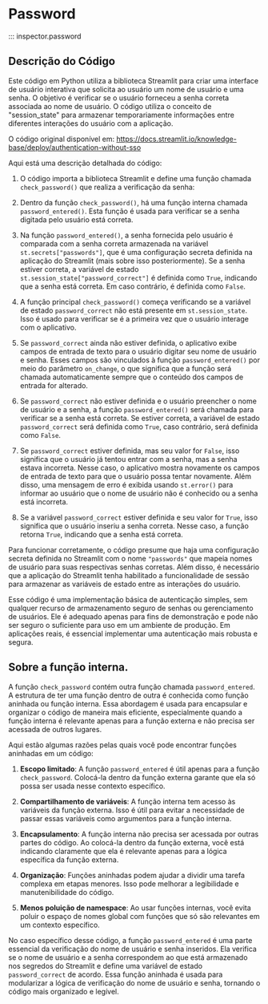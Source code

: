# Password

::: inspector.password

## Descrição do Código
Este código em Python utiliza a biblioteca Streamlit para criar uma interface de usuário interativa que solicita ao usuário um nome de usuário e uma senha. O objetivo é verificar se o usuário forneceu a senha correta associada ao nome de usuário. O código utiliza o conceito de "session_state" para armazenar temporariamente informações entre diferentes interações do usuário com a aplicação.

O código original disponível em: https://docs.streamlit.io/knowledge-base/deploy/authentication-without-sso

Aqui está uma descrição detalhada do código:

1. O código importa a biblioteca Streamlit e define uma função chamada `check_password()` que realiza a verificação da senha:

2. Dentro da função `check_password()`, há uma função interna chamada `password_entered()`. Esta função é usada para verificar se a senha digitada pelo usuário está correta.

3. Na função `password_entered()`, a senha fornecida pelo usuário é comparada com a senha correta armazenada na variável `st.secrets["passwords"]`, que é uma configuração secreta definida na aplicação do Streamlit (mais sobre isso posteriormente). Se a senha estiver correta, a variável de estado `st.session_state["password_correct"]` é definida como `True`, indicando que a senha está correta. Em caso contrário, é definida como `False`.

4. A função principal `check_password()` começa verificando se a variável de estado `password_correct` não está presente em `st.session_state`. Isso é usado para verificar se é a primeira vez que o usuário interage com o aplicativo.

5. Se `password_correct` ainda não estiver definida, o aplicativo exibe campos de entrada de texto para o usuário digitar seu nome de usuário e senha. Esses campos são vinculados à função `password_entered()` por meio do parâmetro `on_change`, o que significa que a função será chamada automaticamente sempre que o conteúdo dos campos de entrada for alterado.

6. Se `password_correct` não estiver definida e o usuário preencher o nome de usuário e a senha, a função `password_entered()` será chamada para verificar se a senha está correta. Se estiver correta, a variável de estado `password_correct` será definida como `True`, caso contrário, será definida como `False`.

7. Se `password_correct` estiver definida, mas seu valor for `False`, isso significa que o usuário já tentou entrar com a senha, mas a senha estava incorreta. Nesse caso, o aplicativo mostra novamente os campos de entrada de texto para que o usuário possa tentar novamente. Além disso, uma mensagem de erro é exibida usando `st.error()` para informar ao usuário que o nome de usuário não é conhecido ou a senha está incorreta.

8. Se a variável `password_correct` estiver definida e seu valor for `True`, isso significa que o usuário inseriu a senha correta. Nesse caso, a função retorna `True`, indicando que a senha está correta.

Para funcionar corretamente, o código presume que haja uma configuração secreta definida no Streamlit com o nome `"passwords"` que mapeia nomes de usuário para suas respectivas senhas corretas. Além disso, é necessário que a aplicação do Streamlit tenha habilitado a funcionalidade de sessão para armazenar as variáveis de estado entre as interações do usuário.

Esse código é uma implementação básica de autenticação simples, sem qualquer recurso de armazenamento seguro de senhas ou gerenciamento de usuários. Ele é adequado apenas para fins de demonstração e pode não ser seguro o suficiente para uso em um ambiente de produção. Em aplicações reais, é essencial implementar uma autenticação mais robusta e segura.

## Sobre a função interna.

A função `check_password` contém outra função chamada `password_entered`. A estrutura de ter uma função dentro de outra é conhecida como função aninhada ou função interna. Essa abordagem é usada para encapsular e organizar o código de maneira mais eficiente, especialmente quando a função interna é relevante apenas para a função externa e não precisa ser acessada de outros lugares.

Aqui estão algumas razões pelas quais você pode encontrar funções aninhadas em um código:

1. **Escopo limitado**: A função `password_entered` é útil apenas para a função `check_password`. Colocá-la dentro da função externa garante que ela só possa ser usada nesse contexto específico.

2. **Compartilhamento de variáveis**: A função interna tem acesso às variáveis da função externa. Isso é útil para evitar a necessidade de passar essas variáveis como argumentos para a função interna.

3. **Encapsulamento**: A função interna não precisa ser acessada por outras partes do código. Ao colocá-la dentro da função externa, você está indicando claramente que ela é relevante apenas para a lógica específica da função externa.

4. **Organização**: Funções aninhadas podem ajudar a dividir uma tarefa complexa em etapas menores. Isso pode melhorar a legibilidade e manutenibilidade do código.

5. **Menos poluição de namespace**: Ao usar funções internas, você evita poluir o espaço de nomes global com funções que só são relevantes em um contexto específico.

No caso específico desse código, a função `password_entered` é uma parte essencial da verificação do nome de usuário e senha inseridos. Ela verifica se o nome de usuário e a senha correspondem ao que está armazenado nos segredos do Streamlit e define uma variável de estado `password_correct` de acordo. Essa função aninhada é usada para modularizar a lógica de verificação do nome de usuário e senha, tornando o código mais organizado e legível.